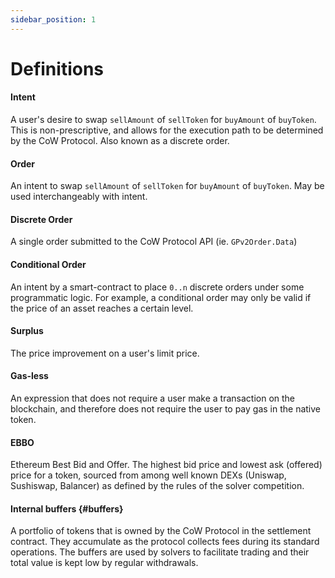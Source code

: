 ```yaml
---
sidebar_position: 1
---
```


# Definitions

#### Intent

A user's desire to swap `sellAmount` of `sellToken` for `buyAmount` of `buyToken`. This is non-prescriptive, and allows for the execution path to be determined by the CoW Protocol. Also known as a discrete order.

#### Order

An intent to swap `sellAmount` of `sellToken` for `buyAmount` of `buyToken`. May be used interchangeably with intent.

#### Discrete Order

A single order submitted to the CoW Protocol API (ie. `GPv2Order.Data`)

#### Conditional Order

An intent by a smart-contract to place `0..n` discrete orders under some programmatic logic. For example, a conditional order may only be valid if the price of an asset reaches a certain level.

#### Surplus

The price improvement on a user's limit price.

#### Gas-less

An expression that does not require a user make a transaction on the blockchain, and therefore does not require the user to pay gas in the native token.

#### EBBO

Ethereum Best Bid and Offer. The highest bid price and lowest ask (offered) price for a token, sourced from among well known DEXs (Uniswap, Sushiswap, Balancer) as defined by the rules of the solver competition.

#### Internal buffers {#buffers}

A portfolio of tokens that is owned by the CoW Protocol in the settlement contract. They accumulate as the protocol collects fees during its standard operations. The buffers are used by solvers to facilitate trading and their total value is kept low by regular withdrawals.
